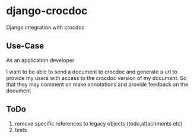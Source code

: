django-crocdoc
==============

Django integration with crocdoc

Use-Case
--------

As an application developer

I want to be able to send a document to crocdoc and generate a url to provide
my users with access to the crocdoc version of my document. So that they may 
comment on make annotations and provide feedback on the document


ToDo
----

1. remove specific references to legacy objects (todo,attachments etc)
2. tests